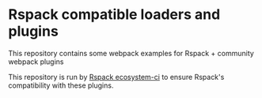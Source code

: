 # Rspack compatible loaders and plugins

This repository contains some webpack examples for Rspack + community webpack plugins

This repository is run by [Rspack ecosystem-ci](https://github.com/web-infra-dev/rspack-ecosystem-ci/blob/main/tests/compat.ts) to ensure Rspack's compatibility with these plugins.

